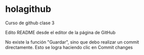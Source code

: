 # holagithub
Curso de github clase 3


Edito README desde el editor de la página de GitHub

No existe la función "Guardar", sino que debo realizar un commit directamente. Esto se logra haciendo clic en Commit changes

